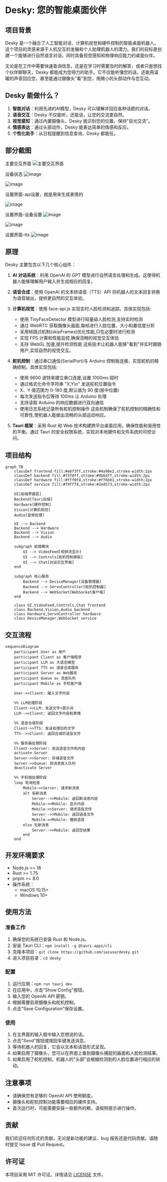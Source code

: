 # Desky: 您的智能桌面伙伴

## 项目背景

Desky 是一个融合了人工智能对话、计算机视觉和硬件控制的智能桌面机器人。这个项目的灵感来源于人机交互的发展和个人助理机器人的潜力。我们的目标是创建一个能够进行自然语言对话，同时具备视觉感知和物理响应能力的桌面伙伴。

无论是在工作中需要快速查询信息，还是在学习时需要及时的解答，或者只是想找个伙伴聊聊天，Desky 都能成为您得力的助手。它不仅能听懂您的话，还能用温暖的声音回应您，甚至能通过摄像头"看"到您，用微小的头部动作与您互动。

## Desky 能做什么？

1. **智能对话**：利用先进的AI模型，Desky 可以理解并回应各种话题的对话。
2. **语音交互**：Desky 不仅能听，还能说，让您的交流更自然。
3. **视觉感知**：通过内置摄像头，Desky 能识别您的位置，保持"目光交流"。
4. **情感表达**：通过头部动作，Desky 能表达简单的情感和反应。
5. **个性化助手**：从日程提醒到信息查询，Desky 都能任。

## 部分截图
主要交互界面
![主要交互界面](https://github.com/user-attachments/assets/dd888011-fc47-4171-bb61-41453143275e)

设备状态
![image](https://github.com/user-attachments/assets/3e5444c8-2c49-480e-9c79-b2d9e7bc83ea)

![image](https://github.com/user-attachments/assets/2c8808a8-2fe4-4e74-8c39-7973db597eb5)

设置界面-api设置，就是用来生成表情的

![image](https://github.com/user-attachments/assets/5a0fc2c0-ee23-4120-be63-9eccba212063)


设置界面-设备设置
![image](https://github.com/user-attachments/assets/0475562c-3ec4-44c3-9a54-017a6ecbdb1b)

![image](https://github.com/user-attachments/assets/eb605525-3816-4fce-b9dc-4e246cb2f8d0)

设置界面-tts
![image](https://github.com/user-attachments/assets/591af8d8-c750-419a-9271-ff144bee2c16)


## 原理

Desky 主要包含以下几个核心组件：

1. **AI 对话系统**：利用 OpenAI 的 GPT 模型进行自然语言处理和生成。这使得机器人能够理解用户输入并生成相应的回复。

2. **语音合成**：使用 OpenAI 的文本转语音（TTS）API 将机器人的文本回复转换为语音输出，提供更自然的交互体验。

3. **计算机视觉**：使用 face-api.js 实现实时人脸检测和追踪。具体实现包括:
   - 使用 TinyFaceDetector 模型进行轻量级人脸检测,支持实时检测
   - 通过 WebRTC 获取摄像头画面,每帧进行人脸位置、大小和置信度分析
   - 采用帧跳过机制(skipFrames)优化性能,只在必要时进行检测
   - 实现 FPS 计算和性能监控,确保流畅的视觉交互体验
   - 支持 WebGL 加速,提升检测性能
   这些技术让机器人能够"看到"并实时跟随用户,实现自然的视觉交互。

4. **舵机控制**：通过串口通信(SerialPort)与 Arduino 控制板连接，实现舵机的精确控制。具体实现包括:
   - 使用 9600 波特率建立串口连接,设置 1000ms 超时
   - 通过格式化命令字符串 "X,Y\n" 发送舵机位置指令
   - X、Y 值范围为 0-180 度,默认值为 90 度(居中位置)
   - 每次发送指令后等待 100ms 让 Arduino 处理
   - 支持读取 Arduino 的响应数据进行双向通信
   - 使用日志系统记录所有舵机控制操作
   这些机制确保了舵机控制的精确性和可靠性,使机器人能做出流畅的头部运动响应。

5. **Tauri 框架**：采用 Rust 和 Web 技术构建跨平台桌面应用，确保性能和易用性的平衡。通过 Tauri 的安全权限系统，实现对本地硬件和文件系统的可控访问。


## 项目结构

```mermaid  
graph TB
    classDef frontend fill:#e6f3ff,stroke:#4a90e2,stroke-width:2px
    classDef backend fill:#f5f0ff,stroke:#9b6dff,stroke-width:2px
    classDef hardware fill:#fff0f4,stroke:#ff6b81,stroke-width:2px
    classDef service fill:#f0fff4,stroke:#2ed573,stroke-width:2px

    UI[前端界面层]
    Backend[Tauri后端]
    Hardware[硬件控制]
    Vision[计算机视觉]
    Audio[音频处理]
    
    UI --> Backend
    Backend --> Hardware
    Backend --> Vision 
    Backend --> Audio

    subgraph 前端模块
        UI --> VideoFeed[视频流显示]
        UI --> Controls[舵机控制面板]
        UI --> Chat[对话交互界面]
    end

    subgraph 核心服务
        Backend --> DeviceManager[设备管理器]
        Backend --> ServoController[舵机控制器] 
        Backend --> WebSocket[WebSocket客户端]
    end

    class UI,VideoFeed,Controls,Chat frontend
    class Backend,Vision,Audio backend
    class Hardware,ServoController hardware
    class DeviceManager,WebSocket service
```


## 交互流程

```mermaid
sequenceDiagram
    participant User as 用户
    participant Client as 客户端程序
    participant LLM as 大语言模型
    participant TTS as 语音合成服务
    participant Server as Web服务
    participant Queue as 消息队列
    participant Mobile as 手机客户端
    
    User->>Client: 输入文字内容
    
    %% LLM处理阶段
    Client->>LLM: 发送文字+提示词
    LLM-->>Client: 返回文字内容和表情
    
    %% 语音合成阶段
    Client->>TTS: 发送处理后的文字
    TTS-->>Client: 返回合成的语音文件
    
    %% 服务器处理阶段
    Client->>Server: 发送语音文件和内容
    activate Server
    Server->>Server: 存储语音文件
    Server->>Queue: 将消息放入队列
    deactivate Server
    
    %% 手机端处理阶段
    loop 轮询检查
        Mobile->>Server: 请求新消息
        alt 有新消息
            Server-->>Mobile: 返回新消息内容
            Mobile->>Mobile: 显示内容
            Mobile->>Server: 请求语音文件
            Server-->>Mobile: 返回语音文件
            Mobile->>Mobile: 播放语音
        else 无新消息
            Server-->>Mobile: 返回空结果
        end
    end
```

## 开发环境要求

- Node.js >= 18
- Rust >= 1.75
- pnpm >= 8.0
- 操作系统：
  - macOS 10.15+
  - Windows 10+

## 使用方法

### 准备工作

1. 确保您的系统已安装 Rust 和 Node.js。
2. 安装 Tauri CLI：`npm install -g @tauri-apps/cli`
3. 克隆本项目：`git clone https://github.com/iaiuse/desky.git`
4. 进入项目目录：`cd desky`

### 配置

1. 运行应用：`npm run tauri dev`
2. 在应用中，点击"Show Config"按钮。
3. 输入您的 OpenAI API 密钥。
4. 根据需要启用摄像头和舵机控制。
5. 点击"Save Configuration"保存设置。

### 使用

1. 在主界面的输入框中输入您想说的话。
2. 点击"Send"按钮或按回车键发送消息。
3. 等待机器人的回复，它会以文本和语音形式呈现。
4. 如果启用了摄像头，您可以在界面上看到摄像头捕捉的画面和人脸检测结果。
5. 如果启用了舵机控制，机器人的"头部"会根据检测到的人脸位置进行相应的转动。

## 注意事项

- 请确保您有足够的 OpenAI API 使用额度。
- 摄像头和舵机控制功能需要相应的硬件支持。
- 首次运行时，可能需要安装一些额外的赖，请按照提示进行操作。

## 贡献

我们欢迎任何形式的贡献，无论是新功能的建议、bug 报告还是代码贡献。请随时提交 Issue 或 Pull Request。



## 许可证

本项目采用 MIT 许可证。详情请见 [LICENSE](LICENSE) 文件。